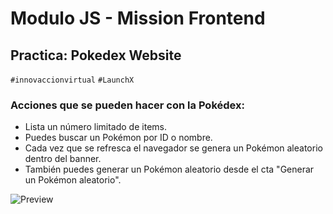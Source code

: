 # Modulo JS - Mission Frontend
## Practica: Pokedex Website
`#innovaccionvirtual` `#LaunchX`
### Acciones que se pueden hacer con  la Pokédex:
- Lista un número limitado de items.
- Puedes buscar un Pokémon por ID o nombre.
- Cada vez que se refresca el navegador se genera un Pokémon aleatorio dentro del banner.
- También puedes generar un Pokémon aleatorio desde el cta "Generar un Pokémon aleatorio".

![Preview](https://repository-images.githubusercontent.com/469884547/e8e53f4d-98e0-4e49-a1dc-96ee9b25481f)
